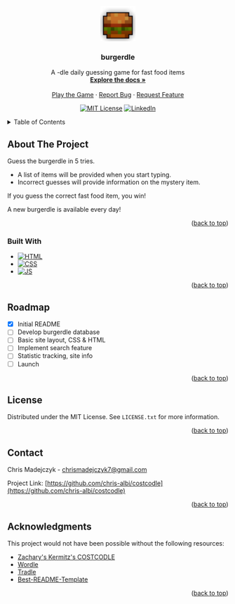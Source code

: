 <a name="readme-top"></a>

<!-- PROJECT LOGO -->
<br />
<div align="center">
  <a href="https://burgerdle.com">
    <img src="assets/burger.png" alt="Logo" width="80" height="80">
  </a>

<h3 align="center">burgerdle</h3>

  <p align="center">
    A -dle daily guessing game for fast food items
    <br />
    <a href="https://github.com/chris-albi/burgerdle"><strong>Explore the docs »</strong></a>
    <br />
    <br />
    <a href="https://burgerdle.com">Play the Game</a>
    ·
    <a href="https://github.com/KermWasTaken/costcodle/issues">Report Bug</a>
    ·
    <a href="https://github.com/KermWasTaken/costcodle/issues">Request Feature</a>
  </p>

[![MIT License][license-shield]][license-url]
[![LinkedIn][linkedin-shield]][linkedin-url]

</div>

<!-- TABLE OF CONTENTS -->
<details>
  <summary>Table of Contents</summary>
  <ol>
    <li>
      <a href="#about-the-project">About The Project</a>
      <ul>
        <li><a href="#built-with">Built With</a></li>
      </ul>
    </li>
    <li><a href="#roadmap">Roadmap</a></li>
    <li><a href="#license">License</a></li>
    <li><a href="#contact">Contact</a></li>
    <li><a href="#acknowledgments">Acknowledgments</a></li>
  </ol>
</details>

<!-- ABOUT THE PROJECT -->
## About The Project

Guess the burgerdle in 5 tries.

* A list of items will be provided when you start typing.
* Incorrect guesses will provide information on the mystery item.

If you guess the correct fast food item, you win!

A new burgerdle is available every day!

<p align="right">(<a href="#readme-top">back to top</a>)</p>

### Built With

* [![HTML][HTML5]][HTML-url]
* [![CSS][CSS3]][CSS-url]
* [![JS][JavaScript]][JavaScript-url]

<p align="right">(<a href="#readme-top">back to top</a>)</p>

<!-- ROADMAP -->
## Roadmap

- [x] Initial README
- [ ] Develop burgerdle database
- [ ] Basic site layout, CSS & HTML
- [ ] Implement search feature
- [ ] Statistic tracking, site info
- [ ] Launch

<p align="right">(<a href="#readme-top">back to top</a>)</p>

<!-- LICENSE -->
## License

Distributed under the MIT License. See `LICENSE.txt` for more information.

<p align="right">(<a href="#readme-top">back to top</a>)</p>

<!-- CONTACT -->
## Contact

Chris Madejczyk - chrismadejczyk7@gmail.com

Project Link: [https://github.com/chris-albi/costcodle](https://github.com/chris-albi/costcodle)

<p align="right">(<a href="#readme-top">back to top</a>)</p>

<!-- ACKNOWLEDGMENTS -->
## Acknowledgments

This project would not have been possible without the following resources:

* [Zachary's Kermitz's COSTCODLE](https://github.com/KermWasTaken/costcodle/)
* [Wordle](https://www.nytimes.com/games/wordle/index.html)
* [Tradle](https://oec.world/en/tradle/)
* [Best-README-Template](https://github.com/othneildrew/Best-README-Template/)

<p align="right">(<a href="#readme-top">back to top</a>)</p>


<!-- MARKDOWN LINKS & IMAGES -->
<!-- https://www.markdownguide.org/basic-syntax/#reference-style-links -->
[license-shield]: https://img.shields.io/github/license/KermWasTaken/costcodle.svg?style=for-the-badge
[license-url]: https://github.com/chris-albi/costcodle/blob/main/LICENSE
[linkedin-shield]: https://img.shields.io/badge/-LinkedIn-black.svg?style=for-the-badge&logo=linkedin&colorB=555
[linkedin-url]: https://linkedin.com/in/chris-madejczyk
[product-screenshot]: assets/burger.png
[HTML5]: https://img.shields.io/badge/html5-%23E34F26.svg?style=for-the-badge&logo=html5&logoColor=white
[HTML-url]: https://en.wikipedia.org/wiki/HTML
[CSS3]: https://img.shields.io/badge/css3-%231572B6.svg?style=for-the-badge&logo=css3&logoColor=white
[CSS-url]: https://en.wikipedia.org/wiki/CSS
[JavaScript]: https://img.shields.io/badge/javascript-%23323330.svg?style=for-the-badge&logo=javascript&logoColor=%23F7DF1E
[JavaScript-url]: https://en.wikipedia.org/wiki/JavaScript